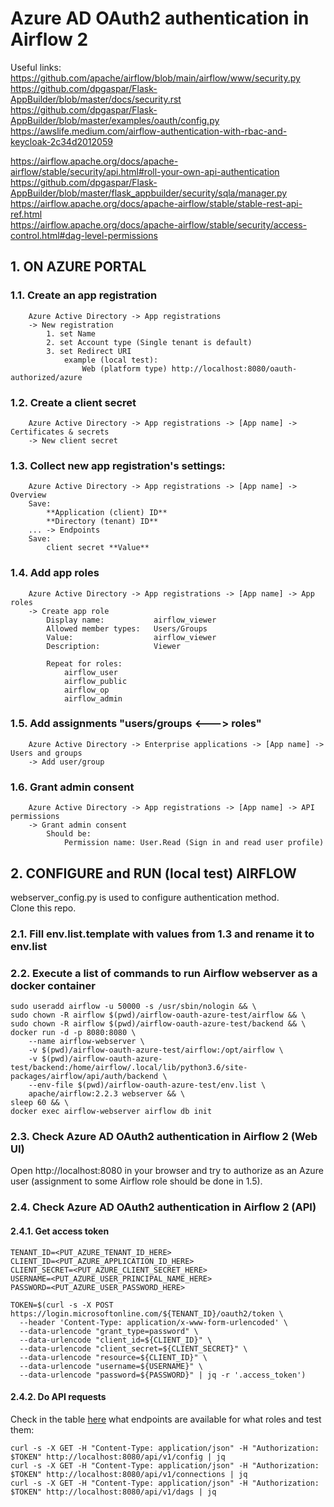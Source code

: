 # Azure AD OAuth2 authentication in Airflow 2
Useful links:  
https://github.com/apache/airflow/blob/main/airflow/www/security.py  
https://github.com/dpgaspar/Flask-AppBuilder/blob/master/docs/security.rst  
https://github.com/dpgaspar/Flask-AppBuilder/blob/master/examples/oauth/config.py  
https://awslife.medium.com/airflow-authentication-with-rbac-and-keycloak-2c34d2012059  
  
https://airflow.apache.org/docs/apache-airflow/stable/security/api.html#roll-your-own-api-authentication  
https://github.com/dpgaspar/Flask-AppBuilder/blob/master/flask_appbuilder/security/sqla/manager.py  
https://airflow.apache.org/docs/apache-airflow/stable/stable-rest-api-ref.html  
https://airflow.apache.org/docs/apache-airflow/stable/security/access-control.html#dag-level-permissions  
  
## 1. ON AZURE PORTAL
### 1.1. Create an app registration
        Azure Active Directory -> App registrations
        -> New registration
            1. set Name
            2. set Account type (Single tenant is default)
            3. set Redirect URI
                example (local test):
                    Web (platform type) http://localhost:8080/oauth-authorized/azure
### 1.2. Create a client secret
        Azure Active Directory -> App registrations -> [App name] -> Certificates & secrets
        -> New client secret
### 1.3. Collect new app registration's settings:
        Azure Active Directory -> App registrations -> [App name] -> Overview
        Save:
            **Application (client) ID**
            **Directory (tenant) ID**
        ... -> Endpoints
        Save:
            client secret **Value**
### 1.4. Add app roles
        Azure Active Directory -> App registrations -> [App name] -> App roles
        -> Create app role
            Display name:           airflow_viewer
            Allowed member types:   Users/Groups
            Value:                  airflow_viewer
            Description:            Viewer

            Repeat for roles:
                airflow_user
                airflow_public
                airflow_op
                airflow_admin
### 1.5. Add assignments "users/groups <---> roles"
        Azure Active Directory -> Enterprise applications -> [App name] -> Users and groups
        -> Add user/group
### 1.6. Grant admin consent
        Azure Active Directory -> App registrations -> [App name] -> API permissions
        -> Grant admin consent
            Should be:
                Permission name: User.Read (Sign in and read user profile)

## 2. CONFIGURE and RUN (local test) AIRFLOW
webserver_config.py is used to configure authentication method.  
Clone this repo.
### 2.1. Fill env.list.template with values from 1.3 and rename it to env.list
### 2.2. Execute a list of commands to run Airflow webserver as a docker container
    sudo useradd airflow -u 50000 -s /usr/sbin/nologin && \
    sudo chown -R airflow $(pwd)/airflow-oauth-azure-test/airflow && \
    sudo chown -R airflow $(pwd)/airflow-oauth-azure-test/backend && \
    docker run -d -p 8080:8080 \
        --name airflow-webserver \
        -v $(pwd)/airflow-oauth-azure-test/airflow:/opt/airflow \
        -v $(pwd)/airflow-oauth-azure-test/backend:/home/airflow/.local/lib/python3.6/site-packages/airflow/api/auth/backend \
        --env-file $(pwd)/airflow-oauth-azure-test/env.list \
        apache/airflow:2.2.3 webserver && \
    sleep 60 && \
    docker exec airflow-webserver airflow db init
### 2.3. Check Azure AD OAuth2 authentication in Airflow 2 (Web UI)
Open http://localhost:8080 in your browser and try to authorize as an Azure user (assignment to some Airflow role should be done in 1.5).  
### 2.4. Check Azure AD OAuth2 authentication in Airflow 2 (API)
#### 2.4.1. Get access token
    TENANT_ID=<PUT_AZURE_TENANT_ID_HERE>
    CLIENT_ID=<PUT_AZURE_APPLICATION_ID_HERE>
    CLIENT_SECRET=<PUT_AZURE_CLIENT_SECRET_HERE>
    USERNAME=<PUT_AZURE_USER_PRINCIPAL_NAME_HERE>
    PASSWORD=<PUT_AZURE_USER_PASSWORD_HERE>
  
    TOKEN=$(curl -s -X POST https://login.microsoftonline.com/${TENANT_ID}/oauth2/token \
      --header 'Content-Type: application/x-www-form-urlencoded' \
      --data-urlencode "grant_type=password" \
      --data-urlencode "client_id=${CLIENT_ID}" \
      --data-urlencode "client_secret=${CLIENT_SECRET}" \
      --data-urlencode "resource=${CLIENT_ID}" \
      --data-urlencode "username=${USERNAME}" \
      --data-urlencode "password=${PASSWORD}" | jq -r '.access_token')
#### 2.4.2. Do API requests
Check in the table [here](https://airflow.apache.org/docs/apache-airflow/stable/security/access-control.html#dag-level-permissions) what endpoints are available for what roles and test them:  

    curl -s -X GET -H "Content-Type: application/json" -H "Authorization: $TOKEN" http://localhost:8080/api/v1/config | jq
    curl -s -X GET -H "Content-Type: application/json" -H "Authorization: $TOKEN" http://localhost:8080/api/v1/connections | jq
    curl -s -X GET -H "Content-Type: application/json" -H "Authorization: $TOKEN" http://localhost:8080/api/v1/dags | jq
    

